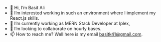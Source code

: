 - 👋 Hi, I’m Basit Ali
- 👀 I’m interested working in such an environment where I implement my React.js skills.
- 🌱 I’m currently working as MERN Stack Developer at Iplex,
- 💞️ I’m looking to collaborate on hourly bases.
- 📫 How to reach me? Well here is my email basitk41@gmail.com.

<!---
basitk41/basitk41 is a ✨ special ✨ repository because its `README.md` (this file) appears on your GitHub profile.
You can click the Preview link to take a look at your changes.
--->
